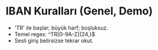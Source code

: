 # IBAN Kuralları (Genel, Demo)
- 'TR' ile başlar; büyük harf; boşluksuz.
- Temel regex: ^TR[0-9A-Z]{24,}$
- Sesli giriş belirsizse tekrar okut.
